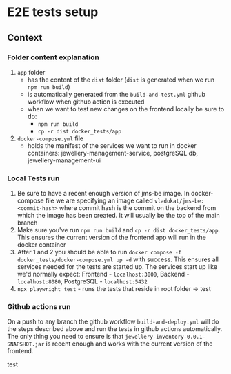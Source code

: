 # E2E tests setup

## Context

### Folder content explanation
1. `app` folder
    - has the content of the `dist` folder (`dist` is generated when we run `npm run build`)
    - is automatically generated from the `build-and-test.yml` github workflow when github action is executed
    - when we want to test new changes on the frontend locally be sure to do:
        - `npm run build`
        - `cp -r dist docker_tests/app`
2. `docker-compose.yml` file
    - holds the manifest of the services we want to run in docker containers: jewellery-management-service, postgreSQL db, jewellery-management-ui

### Local Tests run

1. Be sure to have a recent enough version of jms-be image. In docker-compose file we are specifying an image called `vladokat/jms-be:<commit-hash>` where commit hash is the commit on the backend from which the image has been created. It will usually be the top of the main branch
2. Make sure you've run `npm run build` and `cp -r dist docker_tests/app`. This ensures the current version of the frontend app will run in the docker container
3. After 1 and 2 you should be able to run `docker compose -f docker_tests/docker-compose.yml up -d` with success. This ensures all services needed for the tests are started up. The services start up like we'd normally expect: Frontend - `localhost:3000`, Backend - `localhost:8080`, PostgreSQL - `localhost:5432`
4. `npx playwright test` - runs the tests that reside in root folder -> test

### Github actions run

On a push to any branch the github workflow `build-and-deploy.yml` will do the steps described above and run the tests in github actions automatically. The only thing you need to ensure is that `jewellery-inventory-0.0.1-SNAPSHOT.jar` is recent enough and works with the current version of the frontend. 

test